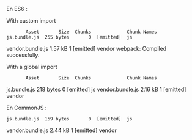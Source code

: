 En ES6 :

With custom import


           Asset       Size  Chunks             Chunk Names
    js.bundle.js  255 bytes       0  [emitted]  js
vendor.bundle.js    1.57 kB       1  [emitted]  vendor
webpack: Compiled successfully.


With a global import

           Asset       Size  Chunks             Chunk Names
   js.bundle.js  218 bytes       0  [emitted]  js
vendor.bundle.js    2.16 kB       1  [emitted]  vendor





En CommonJS :

    js.bundle.js  159 bytes       0  [emitted]  js
vendor.bundle.js    2.44 kB       1  [emitted]  vendor
